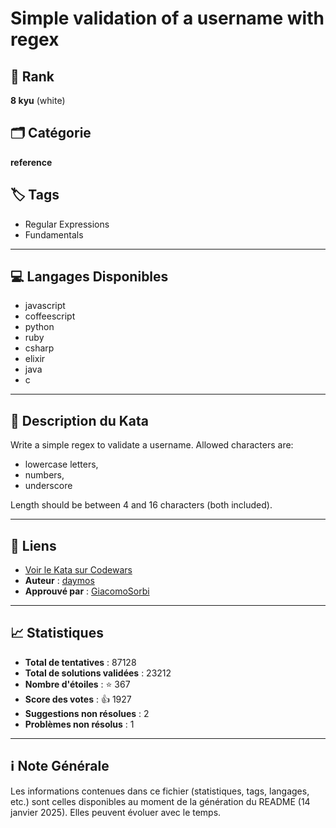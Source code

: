 # Simple validation of a username with regex

## 🏅 Rank
**8 kyu** (white)

## 🗂️ Catégorie
**reference**

## 🏷️ Tags
- Regular Expressions
- Fundamentals

---

## 💻 Langages Disponibles
- javascript
- coffeescript
- python
- ruby
- csharp
- elixir
- java
- c

---

## 📜 Description du Kata

Write a simple regex to validate a username. Allowed characters are:

- lowercase letters,
- numbers,
- underscore

Length should be between 4 and 16 characters (both included).

---

## 🔗 Liens
- [Voir le Kata sur Codewars](https://www.codewars.com/kata/56a3f08aa9a6cc9b75000023)
- **Auteur** : [daymos](https://www.codewars.com/users/daymos)
- **Approuvé par** : [GiacomoSorbi](https://www.codewars.com/users/GiacomoSorbi)

---

## 📈 Statistiques
- **Total de tentatives** : 87128
- **Total de solutions validées** : 23212
- **Nombre d'étoiles** : ⭐ 367
- **Score des votes** : 👍 1927
- **Suggestions non résolues** : 2
- **Problèmes non résolus** : 1

---

## ℹ️ Note Générale
Les informations contenues dans ce fichier (statistiques, tags, langages, etc.) sont celles disponibles au moment de la génération du README (14 janvier 2025). Elles peuvent évoluer avec le temps.
